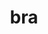 ---
category: 3-letters
denotation: null
name: bra
reference_link: https://www.etymonline.com/word/bra
root_language: null
root_name: null
title: bra
type: free
word_sums:
- respelling: bra
  sum: 'Bra + '
---